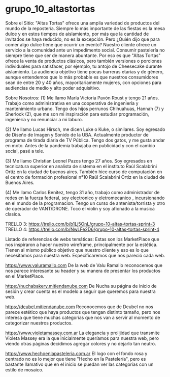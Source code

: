 # grupo_10_altastortas
Sobre el Sitio:
"Altas Tortas" ofrece una amplia variedad de productos del mundo de la repostería. 
Siempre lo más importante de las fiestas es la mesa dulce y en estos tiempos de aislamiento, por más que
la cantidad de invitados se haya reducido, no es la excepción. Pero ¿Quién dijo que para comer algo dulce tiene que ocurrir un evento?
Nuestro cliente ofrece un servicio a la comunidad ante un impedimento social. Consumir pastelería no siempre tiene
que ser de manera abuntante. Por eso es que "Altas Tortas" ofrece  la venta de productos clásicos, pero también versiones o porciones 
individuales para satisfacer, por ejemplo, tu antojo de Cheesecake durante aislamiento. 
La audiencia objetivo tiene pocas barreras etarias y de género, aunque entendemos que lo más probable es que nuestros 
consumidores sean de entre 20 y 40 años, mayoritariamente mujeres, con opciones para audiencias de medio y alto poder adquisitivo.

Sobre Nosotros:
(1) Me llamo María Victoria Pavón Roust y tengo 21 años. Trabajo como administrativa en una cooperativa de ingeniería y mantenimiento urbano.
Tengo dos hijos perrunos Chihuahuas, Hannah (7) y Sherlock (2), que me son mi inspiración para estudiar programación, ingeniería y no renunciar a mi laburo.

(2) Me llamo Lucas Hirsch, me dicen Luke o Kuke, o similares. Soy egresado de Diseño de Imagen y Sonido de la UBA. Actualmente productor de programa de tirada diaria de TV Pública. Tengo dos gatos, y me gusta andar en moto. Antes de la pandemia trabajaba en publicidad y con el cambio social, pasé a tele.

(3) Me llamo Christian Leonel Pazos tengo 27 años. Soy egresados en tecnicatura superior en analista de sistema en el instituto Raúl Scalabrini Ortiz en la ciudad de buenos aires.  También hice curso de computación en el centro de formación profesional n°10 Raúl Scalabrini Ortiz en la ciudad de Buenos Aires.

(4) Me llamo Carlos Benitez, tengo 31 año, trabajo como administrador de redes en la fuerza federal, soy electronico y eletromecanico , incursionando en el mundo de la programacion. Tengo un curso de antenista/torrista y otro de operador de VANT/DRONE. Toco el violin y soy afionado a la musica clasica. 

TRELLO 3: https://trello.com/b/b1Lj5OnL/grupo-10-altas-tortas-sprint-3
TRELLO 4: https://trello.com/b/NwLFe2D6/grupo-10-altas-tortas-sprint-4

Listado de referencias de webs temáticas: Estas son los MarketPlace que nos inspiraron a hacer nuestro wireframe, principalmente por la estética. Tienen al mismo público objetivo que nuestro cliente y eso es lo que necesitamos para nuestra web. Especificaremos que nos pareció cada web.

https://www.valuramallo.com              De la web de Valu Ramallo reconocemos que nos parece interesante su header y su manera de presentar los productos en el MarketPlace.

https://nuchabakery.mitiendanube.com     De Nucha su página de inicio de sesión y crear cuenta es el modelo a seguir que queremos para nuestra web.

https://deubel.mitiendanube.com          Reconocemos que de Deubel no nos parece estético que haya productos que tengan distinto tamaño, pero nos interesa que tiene muchas categorías que nos van a servir al momento de categorizar nuestros productos.

https://www.violetamassey.com.ar          La elegancia y prolijidad que transmite Violeta Massey era la que inicialmente queríamos para nuestra web, pero viendo otras páginas decidimos agregar colores y no dejarlo tan neutro.

https://www.hechoenlapasteleria.com.ar    El logo con el fondo rosa y centrado no es lo mejor que tiene "Hecho en la Pastelería", pero es bastante llamativo que en el inicio se puedan ver las categorías con un estilo de mosaico. 
